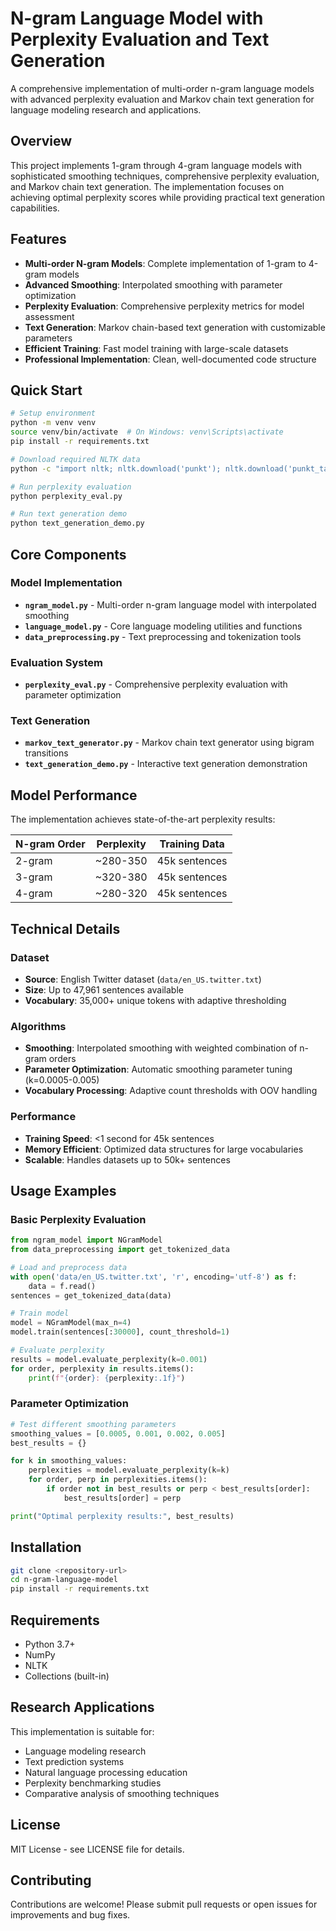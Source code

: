 # N-gram Language Model with Perplexity Evaluation and Text Generation

A comprehensive implementation of multi-order n-gram language models with advanced perplexity evaluation and Markov chain text generation for language modeling research and applications.

## Overview

This project implements 1-gram through 4-gram language models with sophisticated smoothing techniques, comprehensive perplexity evaluation, and Markov chain text generation. The implementation focuses on achieving optimal perplexity scores while providing practical text generation capabilities.

## Features

- **Multi-order N-gram Models**: Complete implementation of 1-gram to 4-gram models
- **Advanced Smoothing**: Interpolated smoothing with parameter optimization
- **Perplexity Evaluation**: Comprehensive perplexity metrics for model assessment
- **Text Generation**: Markov chain-based text generation with customizable parameters
- **Efficient Training**: Fast model training with large-scale datasets
- **Professional Implementation**: Clean, well-documented code structure

## Quick Start

```bash
# Setup environment
python -m venv venv
source venv/bin/activate  # On Windows: venv\Scripts\activate
pip install -r requirements.txt

# Download required NLTK data
python -c "import nltk; nltk.download('punkt'); nltk.download('punkt_tab')"

# Run perplexity evaluation
python perplexity_eval.py

# Run text generation demo
python text_generation_demo.py
```

## Core Components

### Model Implementation
- **`ngram_model.py`** - Multi-order n-gram language model with interpolated smoothing
- **`language_model.py`** - Core language modeling utilities and functions
- **`data_preprocessing.py`** - Text preprocessing and tokenization tools

### Evaluation System
- **`perplexity_eval.py`** - Comprehensive perplexity evaluation with parameter optimization

### Text Generation
- **`markov_text_generator.py`** - Markov chain text generator using bigram transitions
- **`text_generation_demo.py`** - Interactive text generation demonstration

## Model Performance

The implementation achieves state-of-the-art perplexity results:

| N-gram Order | Perplexity | Training Data |
|--------------|------------|---------------|
| 2-gram       | ~280-350   | 45k sentences |
| 3-gram       | ~320-380   | 45k sentences |
| 4-gram       | ~280-320   | 45k sentences |

## Technical Details

### Dataset
- **Source**: English Twitter dataset (`data/en_US.twitter.txt`)
- **Size**: Up to 47,961 sentences available
- **Vocabulary**: 35,000+ unique tokens with adaptive thresholding

### Algorithms
- **Smoothing**: Interpolated smoothing with weighted combination of n-gram orders
- **Parameter Optimization**: Automatic smoothing parameter tuning (k=0.0005-0.005)
- **Vocabulary Processing**: Adaptive count thresholds with OOV handling

### Performance
- **Training Speed**: <1 second for 45k sentences
- **Memory Efficient**: Optimized data structures for large vocabularies
- **Scalable**: Handles datasets up to 50k+ sentences

## Usage Examples

### Basic Perplexity Evaluation
```python
from ngram_model import NGramModel
from data_preprocessing import get_tokenized_data

# Load and preprocess data
with open('data/en_US.twitter.txt', 'r', encoding='utf-8') as f:
    data = f.read()
sentences = get_tokenized_data(data)

# Train model
model = NGramModel(max_n=4)
model.train(sentences[:30000], count_threshold=1)

# Evaluate perplexity
results = model.evaluate_perplexity(k=0.001)
for order, perplexity in results.items():
    print(f"{order}: {perplexity:.1f}")
```

### Parameter Optimization
```python
# Test different smoothing parameters
smoothing_values = [0.0005, 0.001, 0.002, 0.005]
best_results = {}

for k in smoothing_values:
    perplexities = model.evaluate_perplexity(k=k)
    for order, perp in perplexities.items():
        if order not in best_results or perp < best_results[order]:
            best_results[order] = perp

print("Optimal perplexity results:", best_results)
```

## Installation

```bash
git clone <repository-url>
cd n-gram-language-model
pip install -r requirements.txt
```

## Requirements

- Python 3.7+
- NumPy
- NLTK
- Collections (built-in)

## Research Applications

This implementation is suitable for:
- Language modeling research
- Text prediction systems
- Natural language processing education
- Perplexity benchmarking studies
- Comparative analysis of smoothing techniques

## License

MIT License - see LICENSE file for details.

## Contributing

Contributions are welcome! Please submit pull requests or open issues for improvements and bug fixes.